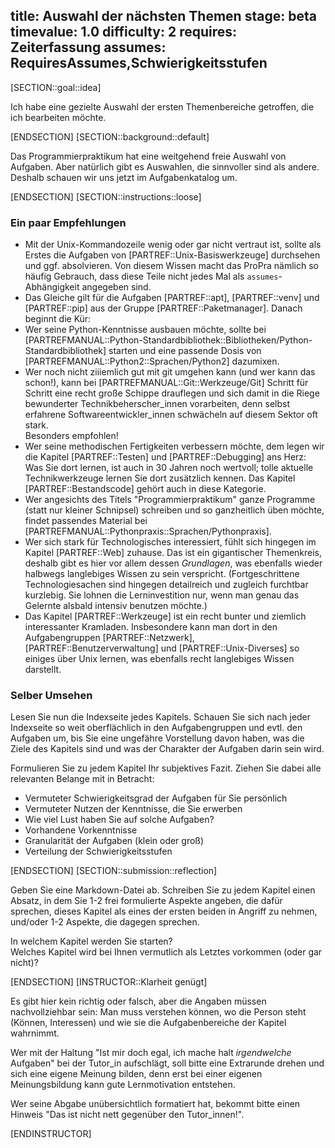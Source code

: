 title: Auswahl der nächsten Themen
stage: beta
timevalue: 1.0
difficulty: 2
requires: Zeiterfassung
assumes: RequiresAssumes,Schwierigkeitsstufen
---
[SECTION::goal::idea]

Ich habe eine gezielte Auswahl der ersten Themenbereiche getroffen, 
die ich bearbeiten möchte.

[ENDSECTION]
[SECTION::background::default]

Das Programmierpraktikum hat eine weitgehend freie Auswahl von Aufgaben.
Aber natürlich gibt es Auswahlen, die sinnvoller sind als andere.
Deshalb schauen wir uns jetzt im Aufgabenkatalog um.

[ENDSECTION]
[SECTION::instructions::loose]

### Ein paar Empfehlungen

- Mit der Unix-Kommandozeile wenig oder gar nicht vertraut ist, sollte als Erstes die Aufgaben von
  [PARTREF::Unix-Basiswerkzeuge] durchsehen und ggf. absolvieren.
  Von diesem Wissen macht das ProPra nämlich so häufig Gebrauch, dass diese Teile nicht jedes Mal
  als `assumes`-Abhängigkeit angegeben sind.
- Das Gleiche gilt für die Aufgaben 
  [PARTREF::apt], [PARTREF::venv] und [PARTREF::pip] aus der Gruppe [PARTREF::Paketmanager].
  Danach beginnt die Kür:
- Wer seine Python-Kenntnisse ausbauen möchte,
  sollte bei [PARTREFMANUAL::Python-Standardbibliothek::Bibliotheken/Python-Standardbibliothek] starten
  und eine passende Dosis von
  [PARTREFMANUAL::Python2::Sprachen/Python2] dazumixen.
- Wer noch nicht ziiiemlich gut mit git umgehen kann (und wer kann das schon!),
  kann bei [PARTREFMANUAL::Git::Werkzeuge/Git] Schritt für Schritt eine recht große Schippe drauflegen
  und sich damit in die Riege bewunderter Technikbeherscher_innen vorarbeiten,
  denn selbst erfahrene Softwareentwickler_innen schwächeln auf diesem Sektor oft stark.  
  Besonders empfohlen!
- Wer seine methodischen Fertigkeiten verbessern möchte, dem legen wir die Kapitel
  [PARTREF::Testen] und [PARTREF::Debugging] ans Herz:
  Was Sie dort lernen, ist auch in 30 Jahren noch wertvoll; 
  tolle aktuelle Technikwerkzeuge lernen Sie dort zusätzlich kennen.
  Das Kapitel [PARTREF::Bestandscode] gehört auch in diese Kategorie.
- Wer angesichts des Titels "Programmierpraktikum" ganze Programme (statt nur kleiner Schnipsel)
  schreiben und so ganzheitlich üben möchte,
  findet passendes Material bei [PARTREFMANUAL::Pythonpraxis::Sprachen/Pythonpraxis].
- Wer sich stark für Technologisches interessiert, fühlt sich hingegen im Kapitel 
  [PARTREF::Web] zuhause. Das ist ein gigantischer Themenkreis, deshalb gibt es hier
  vor allem dessen _Grundlagen_, was ebenfalls wieder halbwegs langlebiges Wissen zu sein verspricht.
  (Fortgeschrittene Technologiesachen sind hingegen detailreich und zugleich furchtbar kurzlebig.
  Sie lohnen die Lerninvestition nur, wenn man genau das Gelernte alsbald intensiv benutzen möchte.)
- Das Kapitel [PARTREF::Werkzeuge] ist ein recht bunter und ziemlich interessanter Kramladen.
  Insbesondere kann man dort in den Aufgabengruppen
  [PARTREF::Netzwerk], [PARTREF::Benutzerverwaltung] und [PARTREF::Unix-Diverses]
  so einiges über Unix lernen, was ebenfalls recht langlebiges Wissen darstellt.


### Selber Umsehen

Lesen Sie nun die Indexseite jedes Kapitels.
Schauen Sie sich nach jeder Indexseite so weit oberflächlich in den Aufgabengruppen und evtl. den Aufgaben um,
bis Sie eine ungefähre Vorstellung davon haben, was die Ziele des Kapitels sind und was
der Charakter der Aufgaben darin sein wird.

Formulieren Sie zu jedem Kapitel Ihr subjektives Fazit.
Ziehen Sie dabei alle relevanten Belange mit in Betracht:

- Vermuteter Schwierigkeitsgrad der Aufgaben für Sie persönlich
- Vermuteter Nutzen der Kenntnisse, die Sie erwerben
- Wie viel Lust haben Sie auf solche Aufgaben?
- Vorhandene Vorkenntnisse
- Granularität der Aufgaben (klein oder groß)
- Verteilung der Schwierigkeitsstufen

[ENDSECTION]
[SECTION::submission::reflection]

Geben Sie eine Markdown-Datei ab.
Schreiben Sie zu jedem Kapitel einen Absatz, in dem Sie 1-2 frei formulierte Aspekte angeben, 
die dafür sprechen, dieses Kapitel als eines der ersten beiden in Angriff zu nehmen, 
und/oder 1-2 Aspekte, die dagegen sprechen.

In welchem Kapitel werden Sie starten?  
Welches Kapitel wird bei Ihnen vermutlich als Letztes vorkommen (oder gar nicht)? 

[ENDSECTION]
[INSTRUCTOR::Klarheit genügt]

Es gibt hier kein richtig oder falsch, aber die Angaben müssen nachvollziehbar sein:
Man muss verstehen können, wo die Person steht (Können, Interessen) 
und wie sie die Aufgabenbereiche der Kapitel wahrnimmt.

Wer mit der Haltung "Ist mir doch egal, ich mache halt _irgendwelche_ Aufgaben"
bei der Tutor_in aufschlägt, soll bitte eine Extrarunde drehen und sich eine
eigene Meinung bilden, denn erst bei einer eigenen Meinungsbildung kann
gute Lernmotivation entstehen.

Wer seine Abgabe unübersichtlich formatiert hat, bekommt bitte einen Hinweis
"Das ist nicht nett gegenüber den Tutor_innen!".

[ENDINSTRUCTOR]

